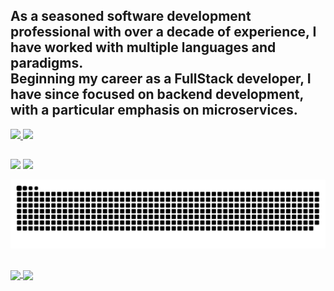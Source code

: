 ## As a seasoned software development professional with over a decade of experience, I have worked with multiple languages and paradigms. <br />Beginning my career as a FullStack developer, I have since focused on backend development, with a particular emphasis on microservices.
<div>
  <a href="https://github.com/MarcosViniciusPinho">
  <img height="180em" src="https://github-readme-stats.vercel.app/api?username=MarcosViniciusPinho&show_icons=true&theme=vue-dark&include_all_commits=true&count_private=true"/>
  <img height="180em" src="https://github-readme-stats.vercel.app/api/top-langs/?username=MarcosViniciusPinho&layout=compact&langs_count=10&theme=vue-dark"/>
</div>

  ##
 
<div> 
  <a href = "mailto:marcosjava2008@gmail.com"><img src="https://img.shields.io/badge/-Gmail-%23333?style=for-the-badge&logo=gmail&logoColor=white" target="_blank"></a>
  <a href="https://www.linkedin.com/in/marcos-pinho-114b9253" target="_blank"><img src="https://img.shields.io/badge/-LinkedIn-%230077B5?style=for-the-badge&logo=linkedin&logoColor=white" target="_blank"></a>  
</div>
  
  ![Snake animation](https://github.com/MarcosViniciusPinho/MarcosViniciusPinho/blob/output/github-contribution-grid-snake.svg)
  
  ##
  
<a href="https://github.com/MarcosViniciusPinho/demo-microservices-with-log-aggregation">
  <img align="center" src="https://github-readme-stats.vercel.app/api/pin/?username=MarcosViniciusPinho&repo=demo-microservices-with-log-aggregation&theme=vue-dark&border_radius=20" />
</a>

<a href="https://github.com/MarcosViniciusPinho/demo-tracing">
  <img align="center" src="https://github-readme-stats.vercel.app/api/pin/?username=MarcosViniciusPinho&repo=demo-tracing&theme=vue-dark&border_radius=20" />
</a>
